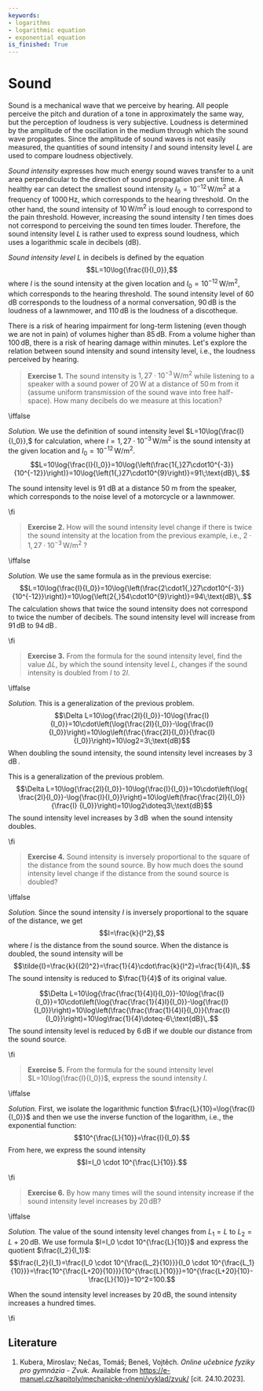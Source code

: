 ```yaml
---
keywords:
- logarithms
- logarithmic equation
- exponential equation
is_finished: True
---
```


# Sound

Sound is a mechanical wave that we perceive by hearing.
All people perceive the pitch and duration of a tone in approximately the same way, 
but the perception of loudness is very subjective. 
Loudness is determined by the amplitude of the oscillation in the medium 
through which the sound wave propagates. 
Since the amplitude of sound waves is not easily measured, 
the quantities of sound intensity $I$ and sound intensity level $L$
are used to compare loudness objectively.

*Sound intensity* expresses how much energy sound waves transfer to a unit area perpendicular to the direction of sound propagation per unit time.
A healthy ear can detect the smallest sound intensity $I_0=10^{-12}\,\text{W}/\text{m}^2$ at a frequency of $1000\,\text{Hz}$, which corresponds to the hearing threshold.
On the other hand, the sound intensity of $10\,\text{W}/\text{m}^2$ is loud enough to correspond to the pain threshold.
However, increasing the sound intensity $I$ ten times does not correspond to perceiving the sound ten times louder. 
Therefore, the sound intensity level $L$ is rather used to express sound loudness,
which uses a logarithmic scale in decibels (dB).

*Sound intensity level* $L$ in decibels is defined by the equation $$L=10\log{\frac{I}{I_0}},$$
where $I$ is the sound intensity at the given location 
and $I_0=10^{-12}\,\text{W}/\text{m}^2$, which corresponds to the hearing threshold.
The sound intensity level of $60\,\text{dB}$ corresponds to the loudness of a normal conversation, $90\,\text{dB}$ is the loudness of a lawnmower, and $110\,\text{dB}$ is the loudness of a discotheque.

There is a risk of hearing impairment for long-term listening 
(even though we are not in pain) of volumes higher than $85\,\text{dB}$.
From a volume higher than $100\,\text{dB}$, there is a risk of hearing damage within minutes.
 Let's explore the relation between sound intensity and sound intensity level, i.e., the loudness perceived by hearing.

>**Exercise 1.** The sound intensity is $1{,}27\cdot10^{-3}\,\text{W}/\text{m}^2$ 
>while listening to a speaker with a sound power of $20\,\text{W}$
>at a distance of $50\,\text{m}$ from it
>(assume uniform transmission of the sound wave into free half-space).
>How many decibels do we measure at this location?

\iffalse

*Solution.* We use the definition of sound intensity level $L=10\log{\frac{I}{I_0}},$ for calculation, where $I=1{,}27\cdot10^{-3}\,\text{W}/\text{m}^2$ is the sound intensity at the
given location and $I_0=10^{-12}\,\text{W}/\text{m}^2$.
$$L=10\log{\frac{I}{I_0}}=10\log{\left(\frac{1{,}27\cdot10^{-3}}{10^{-12}}\right)}=10\log{\left(1{,}27\cdot10^{9}\right)}=91\;\text{dB}\,.$$

The sound intensity level is $91$ dB at a distance $50$ m from the speaker, 
which corresponds to the noise level of a motorcycle or a lawnmower.

\fi

>**Exercise 2.** How will the sound intensity level change if there is
>twice the sound intensity at the location from the previous example, i.e., $2\cdot1{,}27\cdot10^{-3}\,\text{W}/\text{m}^2$ ?

\iffalse

*Solution.* We use the same formula as in the previous exercise:
$$L=10\log{\frac{I}{I_0}}=10\log{\left(\frac{2\cdot1{,}27\cdot10^{-3}}{10^{-12}}\right)}=10\log{\left(2{,}54\cdot10^{9}\right)}=94\;\text{dB}\,.$$
The calculation shows that twice the sound intensity does not correspond 
to twice the number of decibels. The sound intensity level will increase from
$91\,\text{dB}$ to $94\,\text{dB}\,$.

\fi

>**Exercise 3.** From the formula for the sound intensity level,
>find the value $\Delta L$, by which the sound intensity level $L$,
>changes if the sound intensity is doubled from $I$ to $2I$.

\iffalse

*Solution.* This is a generalization of the previous problem.$$\Delta L=10\log{\frac{2I}{I_0}}-10\log{\frac{I}{I_0}}=10\cdot\left(\log{\frac{2I}{I_0}}-\log{\frac{I}{I_0}}\right)=10\log\left(\frac{\frac{2I}{I_0}}{\frac{I}{I_0}}\right)=10\log2=3\;\text{dB}$$
When doubling the sound intensity, the sound intensity level increases by $3\,\text{dB}\,$.

This is a generalization of the previous problem.$$\Delta L=10\log{\frac{2I}{I_0}}-10\log{\frac{I}{I_0}}=10\cdot\left(\log{ \frac{2I}{I_0}}-\log{\frac{I}{I_0}}\right)=10\log\left(\frac{\frac{2I}{I_0}}{\frac{I} {I_0}}\right)=10\log2\doteq3\;\text{dB}$$
The sound intensity level increases by $3\,\text{dB}\,$ when the sound intensity doubles.

\fi

>**Exercise 4.** Sound intensity is inversely proportional
>to the square of the distance from the sound source.
>By how much does the sound intensity level change if the distance
>from the sound source is doubled? 

\iffalse

*Solution.* Since the sound intensity $I$ is inversely proportional to the square of 
the distance, we get $$I=\frac{k}{l^2},$$ where $l$ is the distance from 
the sound source. When the distance is doubled, the sound intensity will be
$$\tilde{I}=\frac{k}{(2l)^2}=\frac{1}{4}\cdot\frac{k}{l^2}=\frac{1}{4}I\,.$$
The sound intensity is reduced to $\frac{1}{4}$ of its original value.

$$\Delta L=10\log{\frac{\frac{1}{4}I}{I_0}}-10\log{\frac{I}{I_0}}=10\cdot\left(\log{\frac{\frac{1}{4}I}{I_0}}-\log{\frac{I}{I_0}}\right)=10\log\left(\frac{\frac{\frac{1}{4}I}{I_0}}{\frac{I}{I_0}}\right)=10\log\frac{1}{4}\doteq-6\;\text{dB}\,.$$
The sound intensity level is reduced by $6\,\text{dB}$ if 
we double our distance from the sound source. 

\fi

>**Exercise 5.** From the formula for the sound intensity level $L=10\log{\frac{I}{I_0}}$,
>express the sound intensity $I$.

\iffalse

*Solution.* First, we isolate the logarithmic function 
$\frac{L}{10}=\log{\frac{I}{I_0}}$ and then we use the
 inverse 
function of the logarithm, i.e., the exponential function:
$$10^{\frac{L}{10}}=\frac{I}{I_0}.$$
From here, we express the sound intensity
$$I=I_0 \cdot 10^{\frac{L}{10}}.$$

\fi

>**Exercise 6.** By how many times will the sound intensity increase
>if the sound intensity level increases by $20\,\text{dB}$?

\iffalse

*Solution.* The value of the sound intensity level changes from $L_1=L$ to $L_2=L+20\,\text{dB}$. We use formula $I=I_0 \cdot 10^{\frac{L}{10}}$ 
and express the quotient $\frac{I_2}{I_1}$:
$$\frac{I_2}{I_1}=\frac{I_0 \cdot 10^{\frac{L_2}{10}}}{I_0 \cdot 10^{\frac{L_1}{10}}}=\frac{10^{\frac{L+20}{10}}}{10^{\frac{L}{10}}}=10^{\frac{L+20}{10}-\frac{L}{10}}=10^2=100.$$

When the sound intensity level increases by $20\,\text{dB}$, the sound intensity increases a hundred times.

\fi

## Literature 
1. Kubera, Miroslav; Nečas, Tomáš; Beneš, Vojtěch. *Online učebnice fyziky pro gymnázia - Zvuk.* Available from <https://e-manuel.cz/kapitoly/mechanicke-vlneni/vyklad/zvuk/> [cit. 24.10.2023].

